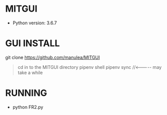 # MITGUI
- Python version: 3.6.7

# GUI INSTALL
git clone https://github.com/manulea/MITGUI

> cd in to the MITGUI directory
 > pipenv shell
 > pipenv sync //<----- may take a while

# RUNNING #

* python FR2.py

#

